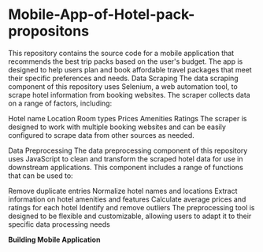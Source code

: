 ﻿# Mobile-App-of-Hotel-pack-propositons
This repository contains the source code for a mobile application that recommends the best trip packs based on the user's budget. The app is designed to help users plan and book affordable travel packages that meet their specific preferences and needs.
Data Scraping
The data scraping component of this repository uses Selenium, a web automation tool, to scrape hotel information from booking websites. The scraper collects data on a range of factors, including:

Hotel name
Location
Room types
Prices
Amenities
Ratings
The scraper is designed to work with multiple booking websites and can be easily configured to scrape data from other sources as needed.

Data Preprocessing
The data preprocessing component of this repository uses JavaScript to clean and transform the scraped hotel data for use in downstream applications. This component includes a range of functions that can be used to:

Remove duplicate entries
Normalize hotel names and locations
Extract information on hotel amenities and features
Calculate average prices and ratings for each hotel
Identify and remove outliers
The preprocessing tool is designed to be flexible and customizable, allowing users to adapt it to their specific data processing needs

**Building Mobile Application** 
